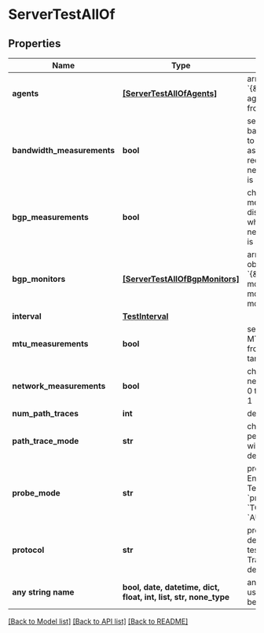 # ServerTestAllOf


## Properties
Name | Type | Description | Notes
------------ | ------------- | ------------- | -------------
**agents** | [**[ServerTestAllOfAgents]**](ServerTestAllOfAgents.md) | array of agent objects &#x60;{\&quot;agentId\&quot;: agentId}&#x60;; get agentId from /agents endpoint. | [optional] 
**bandwidth_measurements** | **bool** | set to 1 to measure bandwidth. Only applies to Enterprise Agents assigned to the test, and requires that networkMeasurements is set. | [optional] 
**bgp_measurements** | **bool** | choose 1 to enable bgp measurements, 0 to disable; defaults to 1 when networkMeasurements is set | [optional] 
**bgp_monitors** | [**[ServerTestAllOfBgpMonitors]**](ServerTestAllOfBgpMonitors.md) | array of BGP Monitor objects &#x60;{\&quot;monitorId\&quot;: monitorId}&#x60;; get monitorId from /bgp-monitors endpoint. | [optional] 
**interval** | [**TestInterval**](TestInterval.md) |  | [optional] 
**mtu_measurements** | **bool** | set to 1 to measure MTU sizes on network from agents to the target | [optional] 
**network_measurements** | **bool** | choose 1 to enable network measurements, 0 to disable; defaults to 1 | [optional] 
**num_path_traces** | **int** | defaults to 3 | [optional] 
**path_trace_mode** | **str** | choose &#x60;inSession&#x60; to perform the path trace within a TCP session; defaults to &#x60;classic&#x60; | [optional] 
**probe_mode** | **str** | probe mode used by End-to-end Network Test; only valid if &#x60;protocol&#x60; is set to &#x60;TCP&#x60;; defaults to &#x60;AUTO&#x60; | [optional] 
**protocol** | **str** | protocol used by dependent Network tests (End-to-end, Path Trace, PMTUD); defaults to &#x60;TCP&#x60; | [optional] 
**any string name** | **bool, date, datetime, dict, float, int, list, str, none_type** | any string name can be used but the value must be the correct type | [optional]

[[Back to Model list]](../README.md#documentation-for-models) [[Back to API list]](../README.md#documentation-for-api-endpoints) [[Back to README]](../README.md)


